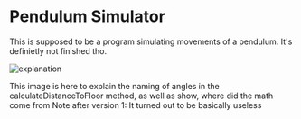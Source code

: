 # Pendulum Simulator

This is supposed to be a program simulating movements of a pendulum.
It's definietly not finished tho.

![explanation](https://github.com/TacoConKvass/Pendulum-Sim/assets/128845692/3e912005-595d-452a-b8d4-1af9f8e8218c)

This image is here to explain the naming of angles in the calculateDistanceToFloor method, as well as show, where did the math come from
Note after version 1: It turned out to be basically useless
